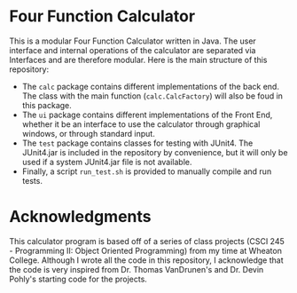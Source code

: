 # Four Function Calculator

This is a modular Four Function Calculator written in Java. The user interface and internal operations of the calculator are separated via Interfaces and are therefore modular. Here is the main structure of this repository:
* The `calc` package contains different implementations of the back end. The class with the main function (`calc.CalcFactory`) will also be foud in this package. 
* The `ui` package contains different implementations of the Front End, whether it be an interface to use the calculator through graphical windows, or through standard input.
* The `test` package contains classes for testing with JUnit4. The JUnit4.jar is included in the repository by convenience, but it will only be used if a system JUnit4.jar file is not available.
* Finally, a script `run_test.sh` is provided to manually compile and run tests.


# Acknowledgments
This calculator program is based off of a series of class projects (CSCI 245 - Programming II: Object Oriented Programming) from my time at Wheaton College. Although I wrote all the code in this repository, I acknowledge that the code is very inspired from Dr. Thomas VanDrunen's and Dr. Devin Pohly's starting code for the projects.
